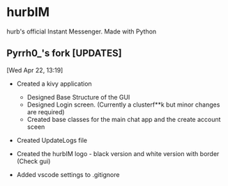 # hurbIM
hurb's official Instant Messenger. Made with Python

## Pyrrh0_'s fork [UPDATES]
[Wed Apr 22, 13:19] 

- Created a kivy application       
    - Designed Base Structure of the GUI    
    - Designed Login screen. (Currently a clusterf**k but minor changes are required)     
    - Created base classes for the main chat app and the create account sceen        

- Created UpdateLogs file

- Created the hurbIM logo - black version and white version with border (Check gui)   

- Added vscode settings to .gitignore
